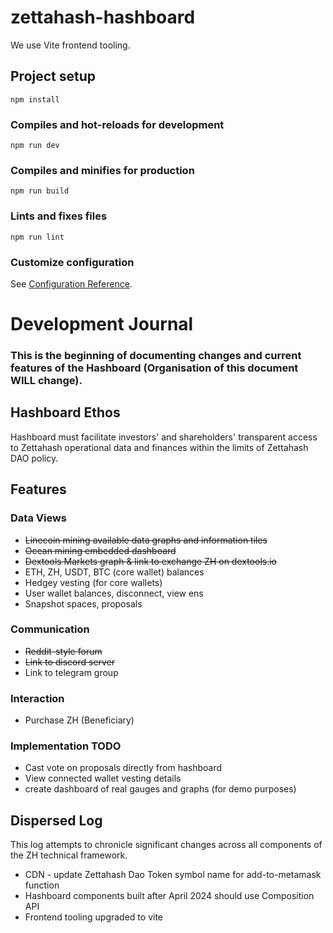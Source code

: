 # zettahash-hashboard

We use Vite frontend tooling.

## Project setup
```
npm install
```

### Compiles and hot-reloads for development
```
npm run dev
```

### Compiles and minifies for production
```
npm run build
```

### Lints and fixes files
```
npm run lint
```

### Customize configuration
See [Configuration Reference](https://cli.vuejs.org/config/).


# Development Journal

### This is the beginning of documenting changes and current features of the Hashboard (Organisation of this document WILL change).

## Hashboard Ethos
Hashboard must facilitate investors' and shareholders' transparent access to Zettahash operational data and finances within the limits of Zettahash DAO policy.

## Features
### Data Views
- ~~Linecoin mining available data graphs and information tiles~~
- ~~Ocean mining embedded dashboard~~
- ~~Dextools Markets graph & link to exchange ZH on dextools.io~~
- ETH, ZH, USDT, BTC (core wallet) balances
- Hedgey vesting (for core wallets)
- User wallet balances, disconnect, view ens
- Snapshot spaces, proposals

### Communication
- ~~Reddit-style forum~~
- ~~Link to discord server~~
- Link to telegram group

### Interaction
- Purchase ZH (Beneficiary)

### Implementation TODO
- Cast vote on proposals directly from hashboard
- View connected wallet vesting details
- create dashboard of real gauges and graphs (for demo purposes)

## Dispersed Log
This log attempts to chronicle significant changes across all components of the ZH technical framework.

- CDN - update Zettahash Dao Token symbol name for add-to-metamask function
- Hashboard components built after April 2024 should use Composition API
- Frontend tooling upgraded to vite